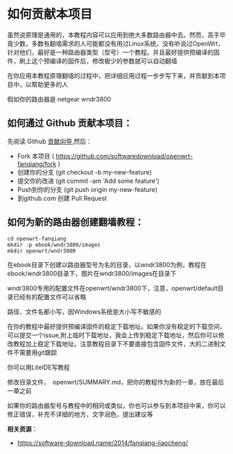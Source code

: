 如何贡献本项目
===========

虽然说原理是通用的，本教程内容可以应用到绝大多数路由器中去。然而，高手毕竟少数，多数有翻墙需求的人可能都没有用过Linux系统，没有听说过OpenWrt，针对他们，最好是一种路由器类型（型号）一个教程。并且最好提供预编译的固件，刷上这个预编译的固件后，修改极少的参数就可以自动翻墙

在你应用本教程原理翻墙的过程中，把详细应用过程一步步写下来，并贡献到本项目中，以帮助更多的人

假如你的路由器是  netgear wndr3800

如何通过 Github 贡献本项目：
--------

先阅读 Github [贡献向导](https://github.com/manastech/crystal/blob/master/Contributing.md),然后：

- Fork 本项目 ( https://github.com/softwaredownload/openwrt-fanqiang/fork )
- 创建你的分支 (git checkout -b my-new-feature)
- 提交你的改进 (git commit -am 'Add some feature')
- Push到你的分支 (git push origin my-new-feature)
- 到github.com 创建 Pull Request

如何为新的路由器创建翻墙教程：
--------

    cd openwrt-fanqiang
    mkdir -p ebook/wndr3800/images
    mkdir openwrt/wndr3800

在ebook目录下创建以路由器型号为名的目录，以wndr3800为例，教程在ebook/wndr3800目录下，图片在wndr3800/images在目录下

wndr3800专用的配置文件在openwrt/wndr3800下，注意，openwrt/default目录已经有的配置文件可以省略

路径、文件名都小写，因Windows系统是大小写不敏感的

在你的教程中最好提供预编译固件的稳定下载地址。如果你没有稳定的下载空间，可以提交一个issue,附上临时下载地址，我会上传到稳定下载地址，然后你可以修改教程加上稳定下载地址。注意教程目录下不要直接包含固件文件，大的二进制文件不需要用git跟踪

你可以用LiteIDE写教程

修改目录文件，　openwrt/SUMMARY.md，把你的教程作为新的一章，放在最后一章之前

如果你的路由器型号与教程中的相同或类似，你也可以参与到本项目中来，你可以修正错误，补充不详细的地方，文字润色，提出建议等

**相关资源**：

- https://software-download.name/2014/fanqiang-jiaocheng/
